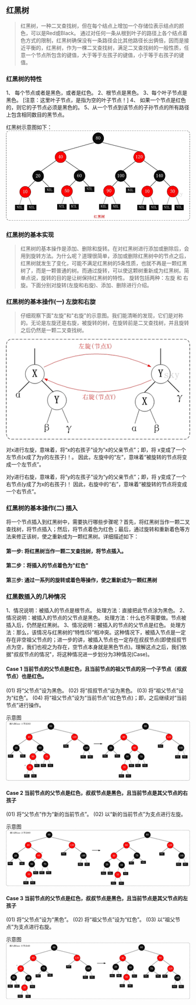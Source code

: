 ## 红黑树

> 红黑树，一种二叉查找树，但在每个结点上增加一个存储位表示结点的颜色，可以是Red或Black。
通过对任何一条从根到叶子的路径上各个结点着色方式的限制，红黑树确保没有一条路径会比其他路径长出俩倍，因而是接近平衡的，红黑树，作为一棵二叉查找树，满足二叉查找树的一般性质，任意一个节点所包含的键值，大于等于左孩子的键值，小于等于右孩子的键值。

### 红黑树的特性
1、 每个节点或者是黑色，或者是红色。
2、根节点是黑色。
3、每个叶子节点是黑色。 [注意：这里叶子节点，是指为空的叶子节点！]
4、 如果一个节点是红色的，则它的子节点必须是黑色的。
5、从一个节点到该节点的子孙节点的所有路径上包含相同数目的黑节点。

红黑树示意图如下：
![Tree](../../../res/Tree/RBTree/rbTree_demo.jpg)


### 红黑树的基本实现

>红黑树的基本操作是添加、删除和旋转。在对红黑树进行添加或删除后，会用到旋转方法。为什么呢？道理很简单，添加或删除红黑树中的节点之后，红黑树就发生了变化，可能不满足红黑树的5条性质，也就不再是一颗红黑树了，而是一颗普通的树。而通过旋转，可以使这颗树重新成为红黑树。简单点说，旋转的目的是让树保持红黑树的特性。
旋转包括两种：左旋 和 右旋。下面分别对旋转(左旋和右旋)、添加、删除进行介绍。

### 红黑树的基本操作(一) 左旋和右旋

>仔细观察下面"左旋"和"右旋"的示意图。我们能清晰的发现，它们是对称的。无论是左旋还是右旋，被旋转的树，在旋转前是二叉查找树，并且旋转之后仍然是一颗二叉查找树。

![Tree](../../../res/Tree/RBTree/left_right.jpg)

对x进行左旋，意味着，将“x的右孩子”设为“x的父亲节点”；即，将 x变成了一个左节点(x成了为y的左孩子)！。 因此，左旋中的“左”，意味着“被旋转的节点将变成一个左节点”。

对y进行右旋，意味着，将“y的左孩子”设为“y的父亲节点”；即，将 y变成了一个右节点(y成了为x的右孩子)！ 因此，右旋中的“右”，意味着“被旋转的节点将变成一个右节点”。

### 红黑树的基本操作(二) 插入

将一个节点插入到红黑树中，需要执行哪些步骤呢？首先，将红黑树当作一颗二叉查找树，将节点插入；然后，将节点着色为红色；最后，通过旋转和重新着色等方法来修正该树，使之重新成为一颗红黑树。详细描述如下：

#### 第一步: 将红黑树当作一颗二叉查找树，将节点插入。
#### 第二步：将插入的节点着色为"红色"
#### 第三步: 通过一系列的旋转或着色等操作，使之重新成为一颗红黑树

### 红黑数插入的几种情况

1、情况说明：被插入的节点是根节点。
处理方法：直接把此节点涂为黑色。
2、 情况说明：被插入的节点的父节点是黑色。
处理方法：什么也不需要做。节点被插入后，仍然是红黑树。
3、情况说明：被插入的节点的父节点是红色。
处理方法：那么，该情况与红黑树的“特性(5)”相冲突。这种情况下，被插入节点是一定存在非空祖父节点的；进一步的讲，被插入节点也一定存在叔叔节点(即使叔叔节点为空，我们也视之为存在，空节点本身就是黑色节点)。理解这点之后，我们依据"叔叔节点的情况"，将这种情况进一步划分为3种情况(Case)。

#### Case 1    当前节点的父节点是红色，且当前节点的祖父节点的另一个子节点（叔叔节点）也是红色。    
(01) 将“父节点”设为黑色。
(02) 将“叔叔节点”设为黑色。
(03) 将“祖父节点”设为“红色”。
(04) 将“祖父节点”设为“当前节点”(红色节点)；即，之后继续对“当前节点”进行操作。

示意图
![Tree](../../../res/Tree/RBTree/insert_case1.jpg)

#### Case 2    当前节点的父节点是红色，叔叔节点是黑色，且当前节点是其父节点的右孩子    
(01) 将“父节点”作为“新的当前节点”。
(02) 以“新的当前节点”为支点进行左旋。

示意图
![Tree](../../../res/Tree/RBTree/insert_case2.jpg)

#### Case 3    当前节点的父节点是红色，叔叔节点是黑色，且当前节点是其父节点的左孩子    
(01) 将“父节点”设为“黑色”。
(02) 将“祖父节点”设为“红色”。
(03) 以“祖父节点”为支点进行右旋。

示意图
![Tree](../../../res/Tree/RBTree/insert_case3.jpg)


